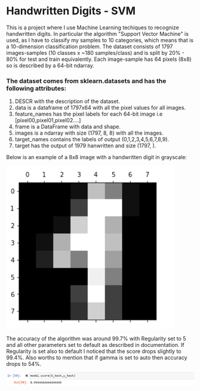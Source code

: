 # Handwritten Digits - SVM
This is a project where I use Machine Learning techiques to recognize handwritten digits. In particular the algorithm "Support Vector Machine" is used, as I have to classify my samples to 10 categories, which means that is a 10-dimension classification problem. 
The dataset consists of 1797 images-samples (10 classes x ~180 samples/class) and is split by 20% - 80% for test and train equivalently.
Each image-sample has 64 pixels (8x8) so is described by a 64-bit ndarray.
### The dataset comes from sklearn.datasets and has the following attributes:
1) DESCR with the description of the dataset.
2) data is a dataframe of 1797x64 with all the pixel values for all images.
3) feature_names has the pixel labels for each 64-bit image i.e [pixel00,pixel01,pixel02....]
4) frame is a DataFrame with data and shape.
5) images is a ndarray with size (1797, 8, 8) with all the images.
6) target_names contains the labels of output (0,1,2,3,4,5,6,7,8,9).
7) target has the output of 1979 hanwritten and size (1797, ).


Below is an example of a 8x8 image with a handwritten digit in grayscale:

![](images/img001.PNG)

The accuracy of the algorithm was around 99.7% with Regularity set to 5 and all other parameters set to default as described in documentation. If Regularity is set also to default I noticed that the score drops slightly to 99.4%. Also worths to mention that if gamma is set to auto then accuracy drops to 54%.

![](images/img002.PNG)
